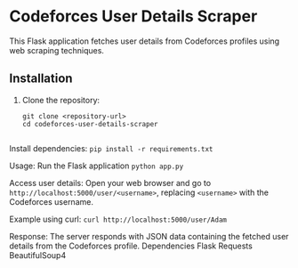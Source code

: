 # Codeforces User Details Scraper

This Flask application fetches user details from Codeforces profiles using web scraping techniques.

## Installation

1. Clone the repository:
   ```
   git clone <repository-url>
   cd codeforces-user-details-scraper


Install dependencies:
```pip install -r requirements.txt```


Usage:
Run the Flask application
```python app.py```


Access user details:
Open your web browser and go to ```http://localhost:5000/user/<username>```, replacing ```<username>``` with the Codeforces username.

Example using curl:
```curl http://localhost:5000/user/Adam```


Response:
The server responds with JSON data containing the fetched user details from the Codeforces profile.
Dependencies
Flask
Requests
BeautifulSoup4
